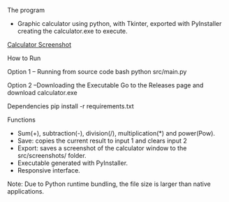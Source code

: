 The program
- Graphic calculator using python, with Tkinter, exported with PyInstaller creating the calculator.exe to execute.


[Calculator Screenshot](assets/screenshots/screenshot_20250426_130906.png)


How to Run

Option 1 – Running from source code
bash
python src/main.py

Option 2 –Downloading the Executable
Go to the Releases page and download calculator.exe

Dependencies
pip install -r requirements.txt

Functions
- Sum(+), subtraction(-), division(/), multiplication(*) and power(Pow).
- Save: copies the current result to input 1 and clears input 2
- Export: saves a screenshot of the calculator window to the src/screenshots/ folder.
- Executable generated with PyInstaller.
- Responsive interface.


Note: Due to Python runtime bundling, the file size is larger than native applications.
